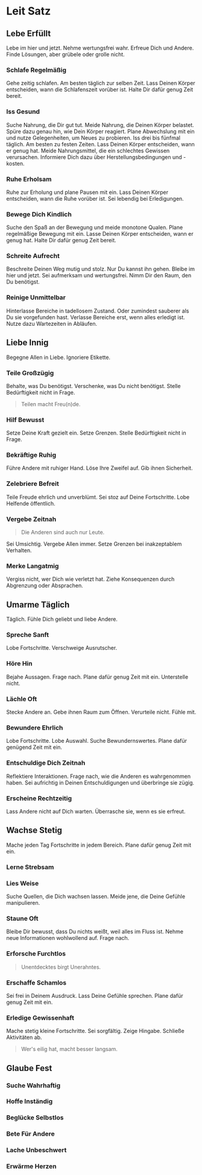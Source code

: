# Leit Satz


## Lebe Erfüllt
Lebe im hier und jetzt. Nehme wertungsfrei wahr. Erfreue Dich und Andere. Finde Lösungen, aber grübele oder grolle nicht.

### Schlafe Regelmäßig
Gehe zeitig schlafen. Am besten täglich zur selben Zeit. Lass Deinen Körper entscheiden, wann die Schlafenszeit vorüber ist. Halte Dir dafür genug Zeit bereit.

### Iss Gesund
Suche Nahrung, die Dir gut tut. Meide Nahrung, die Deinen Körper belastet. Spüre dazu genau hin, wie Dein Körper reagiert. Plane Abwechslung mit ein und nutze Gelegenheiten, um Neues zu probieren.  Iss drei bis fünfmal täglich. Am besten zu festen Zeiten. Lass Deinen Körper entscheiden, wann er genug hat. Meide Nahrungsmittel, die ein schlechtes Gewissen verursachen. Informiere Dich dazu über Herstellungsbedingungen und -kosten.

### Ruhe Erholsam
Ruhe zur Erholung und plane Pausen mit ein. Lass Deinen Körper entscheiden, wann die Ruhe vorüber ist. Sei lebendig bei Erledigungen.

### Bewege Dich Kindlich
Suche den Spaß an der Bewegung und meide monotone Qualen. Plane regelmäßige Bewegung mit ein. Lasse Deinen Körper entscheiden, wann er genug hat. Halte Dir dafür genug Zeit bereit.

### Schreite Aufrecht
Beschreite Deinen Weg mutig und stolz. Nur Du kannst ihn gehen. Bleibe im hier und jetzt. Sei aufmerksam und wertungsfrei. Nimm Dir den Raum, den Du benötigst. 

### Reinige Unmittelbar
Hinterlasse Bereiche in tadellosem Zustand. Oder zumindest sauberer als Du sie vorgefunden hast. Verlasse Bereiche erst, wenn alles erledigt ist. Nutze dazu Wartezeiten in Abläufen. 


## Liebe Innig
Begegne Allen in Liebe. Ignoriere Etikette.

### Teile Großzügig
Behalte, was Du benötigst. Verschenke, was Du nicht benötigst. Stelle Bedürftigkeit nicht in Frage.

> Teilen macht Freu(n)de.

### Hilf Bewusst
Setze Deine Kraft gezielt ein. Setze Grenzen. Stelle Bedürftigkeit nicht in Frage.

### Bekräftige Ruhig
Führe Andere mit ruhiger Hand. Löse Ihre Zweifel auf. Gib ihnen Sicherheit.

### Zelebriere Befreit
Teile Freude ehrlich und unverblümt. Sei stoz auf Deine Fortschritte. Lobe Helfende öffentlich.

### Vergebe Zeitnah

> Die Anderen sind auch nur Leute.

Sei Umsichtig. Vergebe Allen immer. Setze Grenzen bei inakzeptablem Verhalten.

### Merke Langatmig
Vergiss nicht, wer Dich wie verletzt hat. Ziehe Konsequenzen durch Abgrenzung oder Absprachen.


## Umarme Täglich
Täglich. Fühle Dich geliebt und liebe Andere.

### Spreche Sanft
Lobe Fortschritte. Verschweige Ausrutscher.

### Höre Hin
Bejahe Aussagen. Frage nach. Plane dafür genug Zeit mit ein. Unterstelle nicht.

### Lächle Oft
Stecke Andere an. Gebe ihnen Raum zum Öffnen. Verurteile nicht. Fühle mit.

### Bewundere Ehrlich
Lobe Fortschritte. Lobe Auswahl. Suche Bewundernswertes. Plane dafür genügend Zeit mit ein.

### Entschuldige Dich Zeitnah
Reflektiere Interaktionen. Frage nach, wie die Anderen es wahrgenommen haben. Sei aufrichtig in Deinen Entschuldigungen und überbringe sie zügig.

### Erscheine Rechtzeitig
Lass Andere nicht auf Dich warten. Überrasche sie, wenn es sie erfreut. 


## Wachse Stetig
Mache jeden Tag Fortschritte in jedem Bereich. Plane dafür genug Zeit mit ein.

### Lerne Strebsam

### Lies Weise
Suche Quellen, die Dich wachsen lassen. Meide jene, die Deine Gefühle manipulieren.

### Staune Oft
Bleibe Dir bewusst, dass Du nichts weißt, weil alles im Fluss ist. Nehme neue Informationen wohlwollend auf. Frage nach.

### Erforsche Furchtlos

> Unentdecktes birgt Unerahntes.

### Erschaffe Schamlos
Sei frei in Deinem Ausdruck. Lass Deine Gefühle sprechen. Plane dafür genug Zeit mit ein.

### Erledige Gewissenhaft
Mache stetig kleine Fortschritte. Sei sorgfältig. Zeige Hingabe. Schließe Aktivitäten ab.

> Wer's eilig hat, macht besser langsam.

## Glaube Fest

### Suche Wahrhaftig

### Hoffe Inständig

### Beglücke Selbstlos

### Bete Für Andere

### Lache Unbeschwert

### Erwärme Herzen

